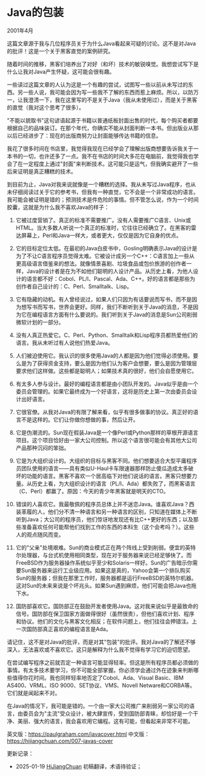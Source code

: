 
# Java的包装

2001年4月

这篇文章源于我与几位程序员关于为什么Java看起来可疑的讨论。这不是对Java的批评！这是一个关于黑客直觉的案例研究。

随着时间的推移，黑客们培养出了对好（和坏）技术的敏锐嗅觉。我想尝试写下是什么让我对Java产生怀疑，这可能会很有趣。

一些读过这篇文章的人认为这是一个有趣的尝试，试图写一些以前从未写过的东西。另一些人说，我可能会因为写一些我不了解的东西而惹上麻烦。所以，以防万一，让我澄清一下，我在这里写的不是关于Java（我从未使用过），而是关于黑客的直觉（我对这个思考了很多）。

"不能以貌取书"这句谚语起源于书籍以普通纸板封面出售的时代，每个购买者都要根据自己的品味装订。在那个年代，你确实不能从封面判断一本书。但出版业从那以后已经进步了：现在的出版商努力让封面能够传达书籍的信息。

我花了很多时间在书店里，我觉得我现在已经学会了理解出版商想要告诉我关于一本书的一切，也许还多了一点。我不在书店的时间大多花在电脑前，我觉得我也学会了在一定程度上通过"封面"来判断技术。这可能只是运气，但我确实避开了一些后来证明是真正糟糕的技术。

到目前为止，Java对我来说就像是一个糟糕的选择。我从未写过Java程序，也从未仔细阅读过关于它的参考书，但我有一种直觉，它不会是一个非常成功的语言。我可能会被证明是错的；预测技术是件危险的事情。但不管怎么说，作为一个时间胶囊，这就是为什么我不喜欢Java的样子：

1. 它被过度营销了。真正的标准不需要推广。没有人需要推广C语言、Unix或HTML。当大多数人听说一个真正的标准时，它往往已经确立了。在黑客的雷达屏幕上，Perl和Java一样大，或者更大，仅仅是因为它自身的优点。

2. 它的目标定位太低。在最初的Java白皮书中，Gosling明确表示Java的设计是为了不让C语言程序员觉得太难。它被设计成另一个C++：C语言加上一些从更高级语言借鉴来的想法。就像情景喜剧、垃圾食品或包价旅游的创作者一样，Java的设计者是在为不如他们聪明的人设计产品。从历史上看，为他人设计的语言都不好：Cobol、PL/I、Pascal、Ada、C++。好的语言都是那些为创作者自己设计的：C、Perl、Smalltalk、Lisp。

3. 它有隐藏的动机。有人曾经说过，如果人们只因为有话要说而写书，而不是因为想写书而写书，世界会更好。同样，我们不断听到关于Java的消息，不是因为它在编程语言方面有什么要说的。我们听到关于Java的消息是Sun公司削弱微软计划的一部分。

4. 没有人真正热爱它。C、Perl、Python、Smalltalk和Lisp程序员都热爱他们的语言。我从未听过有人说他们热爱Java。

5. 人们被迫使用它。我认识的很多使用Java的人都是因为他们觉得必须使用。要么是为了获得资金支持，要么是因为他们认为客户会想要，要么是因为管理层要求他们这样做。这些都是聪明人；如果技术真的很好，他们会自愿使用它。

6. 有太多人参与设计。最好的编程语言都是由小团队开发的。Java似乎是由一个委员会管理的。如果它最终成为一个好语言，这将是历史上第一次由委员会设计出好语言。

7. 它很官僚。从我对Java的有限了解来看，似乎有很多做事的协议。真正好的语言不是这样的。它们让你做你想做的事，然后让开。

8. 它是伪潮流的。Sun现在假装Java是一个像Perl或Python那样的草根开源语言项目。这个项目恰好由一家大公司控制。所以这个语言很可能会有其他大公司产品那种沉闷的笨拙。

9. 它是为大组织设计的。大组织的目标与黑客不同。他们想要适合大型平庸程序员团队使用的语言——具有类似U-Haul卡车限速器那样防止傻瓜造成太多破坏的功能的语言。黑客不喜欢一个居高临下对他们说话的语言。黑客只想要力量。从历史上看，为大组织设计的语言（PL/I、Ada）都失败了，而黑客语言（C、Perl）都赢了。原因：今天的青少年黑客就是明天的CTO。

10. 错误的人喜欢它。我最敬佩的程序员总体上并不迷恋Java。谁喜欢Java？西装革履的人，他们分不清一种语言和另一种语言的区别，只知道在媒体上不断听到Java；大公司的程序员，他们惊讶地发现还有比C++更好的东西；以及那些准备喜欢任何可能帮他们找到工作的东西的本科生（这个会考吗？）。这些人的观点随风而变。

11. 它的"父亲"处境艰难。Sun的商业模式正在两个阵线上受到削弱。便宜的英特尔处理器，与台式机使用相同类型，现在对于服务器来说已经足够快了。而FreeBSD作为服务器操作系统似乎至少和Solaris一样好。Sun的广告暗示你需要Sun服务器来运行工业级应用。如果这是真的，Yahoo会第一个排队购买Sun的服务器；但我在那里工作时，服务器都是运行FreeBSD的英特尔机器。这对Sun的未来来说是个坏兆头。如果Sun遇到麻烦，他们可能会把Java也拖下水。

12. 国防部喜欢它。国防部正在鼓励开发者使用Java。这对我来说似乎是最致命的信号。国防部在保卫国家方面做得很好（虽然很贵），但他们喜欢计划、程序和协议。他们的文化与黑客文化相反；在软件问题上，他们往往会押错注。上一次国防部真正喜欢的编程语言是Ada。

请记住，这不是对Java的批评，而是对其"包装"的批评。我对Java的了解还不够深入，无法喜欢或不喜欢它。这只是解释为什么我不觉得有学习它的迫切愿望。

在尝试编写程序之前就否定一种语言可能显得轻率。但这是所有程序员都必须做的事情。有太多技术要学习，你不可能全部掌握。你必须学会通过外在迹象来判断哪些值得你花时间。我也同样轻率地否定了Cobol、Ada、Visual Basic、IBM AS400、VRML、ISO 9000、SET协议、VMS、Novell Netware和CORBA等。它们就是闻起来不对。

在Java的情况下，我可能是错的。一个由一家大公司推广来削弱另一家公司的语言，由委员会为"主流"受众设计，被大肆宣传，受到国防部青睐，却恰好是一个干净、美丽、强大的语言，我会喜欢用它编程。这有可能，但看起来非常不可能。

英文版：https://paulgraham.com/javacover.html
中文版：https://hijiangchuan.com/007-javas-cover

更新记录：
- 2025-01-19 [HiJiangChuan](https://hijiangchuan.com) 初稿翻译，术语待验证；
